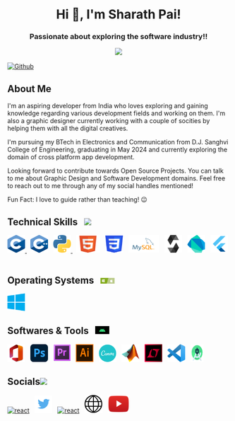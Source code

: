 


<h1 align="center">Hi 👋, I'm Sharath Pai!</h1>
<h3 align="center">Passionate about exploring the software industry!!</h3>

<p align='center'>
  <a href='mailto:sharathpai107@gmail.com' target="_blank">
      <img src='https://img.shields.io/badge/-sharathpai107@gmail.com-c14438?style=flat&logo=Gmail&logoColor=white&link=mailto:sharathpai107.com'>
  </a>
 

[![Github](https://img.shields.io/github/followers/Sharath1036?label=Follow&style=social)](https://github.com/Sharath1036)

<h2>
    About Me
</h2>

I'm an aspiring developer from India who loves exploring and gaining knowledge regarding various development fields and working on them. I'm also a graphic designer currently working with a couple of socities by helping them with all the digital creatives.

I'm pursuing my BTech in Electronics and Communication from D.J. Sanghvi College of Engineering, graduating in May 2024 and currently exploring the domain of cross platform app development.

Looking forward to contribute towards Open Source Projects. You can talk to me about Graphic Design and Software Development domains. Feel free to reach out to me through any of my social handles mentioned!

Fun Fact: I love to guide rather than teaching! 😉



<h2>
   Technical Skills &nbsp; <img src = "https://media2.giphy.com/media/QssGEmpkyEOhBCb7e1/giphy.gif?cid=ecf05e47a0n3gi1bfqntqmob8g9aid1oyj2wr3ds3mg700bl&rid=giphy.gif" width = 32px>
</h2>


<a href= "https://github.com/Sharath1036?tab=repositories&q=&type=&language=c&sort="> <img src="https://raw.githubusercontent.com/Sharath1036/readme-icon-gen/main/cprogramming.png" alt="react" width="40" height="40"/> </a>
&nbsp;
<a> <img src = "https://raw.githubusercontent.com/Sharath1036/readme-icon-gen/main/cpp.png" alt="react" width="40" height="40"/> </a>
&nbsp;
<a href = "https://github.com/Sharath1036?tab=repositories&q=&type=&language=python&sort="> <img src = "https://raw.githubusercontent.com/Sharath1036/readme-icon-gen/main/python.png" alt="react" width="40" height="40"/> </a>
&nbsp;
<a> <img src="https://raw.githubusercontent.com/Sharath1036/readme-icon-gen/main/html.png" alt="react" width="55" height="40"/> </a>
&nbsp;
<a> <img src="https://raw.githubusercontent.com/Sharath1036/readme-icon-gen/main/css.png" alt="react" width="40" height="40"/> </a>
&nbsp;
<a> <img src="https://raw.githubusercontent.com/Sharath1036/readme-icon-gen/main/mysql.png" alt="react" width="70" height="40"/> </a>
&nbsp;
<a> <img src ="https://raw.githubusercontent.com/Sharath1036/readme-icon-gen/main/solidity.png" alt="react" width="40" height="40"/> </a>
&nbsp;
<a> <img src ="https://raw.githubusercontent.com/Sharath1036/readme-icon-gen/main/dart.png" alt="react" width="40" height="40"/> </a>
&nbsp;
<a> <img src ="https://raw.githubusercontent.com/Sharath1036/readme-icon-gen/main/flutter.png" alt="react" width="40" height="40"/> </a>
&nbsp;

<h2>
   Operating Systems &nbsp; <img src = "https://raw.githubusercontent.com/Sharath1036/readme-icon-gen/main/operating-systems.gif" width = 32px>
</h2>

<a> <img src ='https://raw.githubusercontent.com/Sharath1036/readme-icon-gen/main/windows.png' width = "40" height= "40" alt="react"> </a>
&nbsp;

<h2>
   Softwares & Tools &nbsp; <img src = "https://raw.githubusercontent.com/Sharath1036/readme-icon-gen/main/androidbot.gif" width = 32px>
</h2>

<a> <img src ="https://raw.githubusercontent.com/Sharath1036/readme-icon-gen/main/ms-office.png" alt="react" width="40" height="40"/> </a>
&nbsp;
<a> <img src ='https://raw.githubusercontent.com/Sharath1036/readme-icon-gen/main/adobephotoshop.png' alt="react" width="40" height="40"/> </a>
&nbsp;
<a> <img src ='https://raw.githubusercontent.com/Sharath1036/readme-icon-gen/main/adobepremierepro.png' alt="react" width="40" height="40"/> </a>
&nbsp;
<a> <img src ='https://raw.githubusercontent.com/Sharath1036/readme-icon-gen/main/adobeillustrator.png' alt="react" width="40" height="40"/> </a>
&nbsp;
<a> <img src ='https://raw.githubusercontent.com/Sharath1036/readme-icon-gen/main/canva.png' alt="react" width="40" height="40"/> </a>
&nbsp;
<a> <img src ='https://raw.githubusercontent.com/Sharath1036/readme-icon-gen/main/matlab.png' alt="react" width="40" height="40"/> </a>
&nbsp;
<a> <img src ='https://raw.githubusercontent.com/Sharath1036/readme-icon-gen/main/ltspice.png' alt="react" width="40" height="40"/> </a>
&nbsp;
<a> <img src ='https://raw.githubusercontent.com/Sharath1036/readme-icon-gen/main/vscode.png' alt="react" width="40" height="40"/> </a>
&nbsp;
<a> <img src ='https://raw.githubusercontent.com/Sharath1036/readme-icon-gen/main/android-studio.png' alt="react" width="30" height="40"/> </a>
&nbsp;


<h2>
   Socials<img src='https://raw.githubusercontent.com/ShahriarShafin/ShahriarShafin/main/Assets/handshake.gif' width="100px">
</h2>

<a href = 'https://www.linkedin.com/in/sharathpai107'> <img width = "40" height= "40" alt="react" src="https://raw.githubusercontent.com/rahulbanerjee26/githubAboutMeGenerator/main/icons/linked-in-alt.svg"/></a>
&nbsp;
<a href = 'https://www.twitter.com/Sharath1072'> <img width = "40" height= "40" alt="react" src="https://raw.githubusercontent.com/Sharath1036/readme-icon-gen/main/twitter.png"/></a>
&nbsp;
<a href = 'https://www.instagram.com/sharath_1007'> <img width = "40" height= "40" alt="react" src="https://raw.githubusercontent.com/rahulbanerjee26/githubAboutMeGenerator/main/icons/instagram.svg"/></a>
&nbsp;
<a href = 'https://www.swiftundergrads.ga'> <img width = "40" height= "40" alt="react" src="https://raw.githubusercontent.com/Sharath1036/readme-icon-gen/main/site.png"/></a>
&nbsp;
<a href = 'https://www.youtube.com/channel/UCSdthXAKgdyz8l5HKeIV28Q'> <img width = "50" height= "40" alt="react" src="https://raw.githubusercontent.com/Sharath1036/readme-icon-gen/main/youtube.png"/></a>
&nbsp;
<br>

